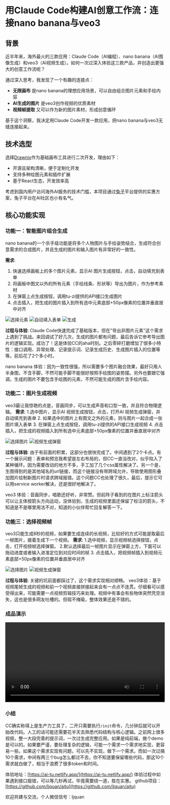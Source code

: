 # 用Claude Code构建AI创意工作流：连接nano banana与veo3

## 背景

近半年来，海外最火的三款应用：Claude Code（AI编程）、nano banana（AI图像生成）和veo3（AI视频生成）。如何一次过深入体验这三款产品，并创造出更强大的创意工作流呢？

通过深入思考，我发现了一个有趣的连接点：
- **无限画布** 是nano banana的理想应用场景，可以自由组合图片元素和手绘内容
- **AI生成的图片** 是veo3创作视频的优质素材 
- **视频帧提取** 又可以作为新的图片素材，形成创意循环

基于这个洞察，我决定用Claude Code开发一款应用，把nano banana与veo3无缝连接起来。

## 技术选型

选择[Drawnix](https://github.com/plait-board/drawnix)作为基础画布工具进行二次开发，理由如下：
- 开源且架构清晰，便于定制化开发
- 支持多种绘图元素和插件扩展
- 基于React生态，开发效率高

考虑到国内用户访问海外AI服务的技术门槛，本项目通过[兔子](https://tu-zi.com/)平台提供的实惠方案，兔子平台在AI社区也小有名气。

## 核心功能实现

### 功能一：智能图片组合生成
nano banana的一个杀手级功能是将多个人物图片与手绘姿势结合，生成符合创意需求的合成图片，并且生成的图片和输入图片有非常好的一致性。

**需求**:
1. 快速选择画板上的多个图片元素，显示AI 图片生成按钮，点击，自动填充到表单
2. 将画板中图文以外的所有元素（手绘线条、形状等）导出为图片，作为参考素材
3. 在弹窗上点生成按钮，调用tu-zi提供的API接口生成图片
4. 点击插入，把生成的图片插入到所有选中元素底部+50px像素的位置并垂直居中对齐

![选择元素](images/选择元素.png)
![自动填入表单](images/表单.png)
![生成](images/生成.png)

**过程与体验**:
Claude Code快速完成了基础版本，但在"导出非图片元素"这个需求上遇到了挑战。来回调试了好几次，生成的图片都有问题，最后告诉它参考导出图片的逻辑实现。成功了！这是体验CC的aha时刻。之后零碎打磨增加了很多小特性：接口调用、异常处理、记录提示词、记录生成历史、生成图片插入的位置等等。前后花了2个多小时。

nano banana 体验：因为一致性很强，所以需要多个图片融合效果，最好只用人半身图，不含手脚，不然可能手脚不能很好按照手绘图的姿势摆。另外也要跟它强调，生成的图片不要包含手绘图的元素，不然可能生成的图片含手绘内容。

### 功能二：图片生成视频
veo3最让我惊艳的点是，音画同步，可以生成声音和口型一致，并且符合物理逻辑。
**需求**: 
1.选中图片，显示AI 视频生成按钮，点击，打开AI 视频生成弹窗，并自动填充到表单
2. 如果选中的图片上有图文之外的元素，则与图片一起合成一张图片填入表单
3. 在弹窗上点生成按钮，调用tu-zi提供的API接口生成视频
4. 点击插入，把生成的视频插入到所有选中元素底部+50px像素的位置并垂直居中对齐

![选择图片](images/选择图片.png)
![视频生成弹窗](images/视频生成弹窗.png)

**过程与体验**:
由于有前面的积累，这部分也很快完成了。中间遇到了2个卡点。有一个展示问题：表单和预览我希望是左右布局的，但CC一直没改对，似乎陷入了某种循环。因为需要改动的地方不多，手工加了几个css属性解决了。另一个是，生图得到的是其他域名的url链接，而这个链接没有带跨域允许，导致使用图形叠加图片绘制新图片时请求跨域报错。这个问题CC也处理了很久，最后，提示它可以用service worker解决，还是很好地解决了。


veo3 体验：音画同步，唱歌还好听，非常赞。但前阵子看到的在图片上标注箭头可以让主体按箭头方向运动，没体验到，生成的视频里面还保留了标注的箭头，不知道是不是哪里用法不对，知道的小伙伴帮忙回复解答一下。

### 功能三：选择视频帧
veo3只能生成8秒的视频，如果要生成连续的长视频，比较好的方式可能是取最后一帧图片，接着生成下一个视频。
**需求**: 
1.选中视频，显示视频帧选择按钮，点击，打开视频帧选择弹窗。
2.默认选择最后一帧图片显示在弹窗上方，下面可以拖动进度或者输入进准定位到对应时间的帧
3. 点击插入，把视频帧插入到视频元素底部+50px像素的位置并垂直居中对齐

![选择图片](images/选择图片.png)
![视频生成弹窗](images/视频生成弹窗.png)

**过程与体验**:
关键的坑前面都踩过了，这个需求实现相对顺畅。
veo3体验：基于视频尾帧生成的视频和前一个视频直接拼接起来会有一点点不连贯。仔细看可以感受得出来，可能需要一点视频剪辑技巧来处理。视频中有事会有些物体突然凭空消失，这也是很多网友吐槽的。但瑕不掩瑜，整体效果还是不错的。



### 成品演示

<video width="100%" controls>
  <source src="images/成品.mp4" type="video/mp4">
  您的浏览器不支持视频播放，请<a href="images/成品.mp4">点击这里下载视频</a>观看。
</video>

### 小结
CC确实称得上是生产力工具了，二开只需要执行`/init`命令，几分钟后就可以开始改代码。人工的话可能还需要花半天去熟悉代码结构与核心逻辑。之前网上很多视频，整一大段完善的提示词，一次过生成完整应用。如果是纯前端，做个demo是可以的。如果要严谨，要处理复杂的逻辑，可能一个需求一个需求地实现，更容易一些。如果这个需求实现有问题，可以先不实现，做下一个需求。而如一次过搞10个需求，中间有两三个bug怎么都过不去，你不知道要保留哪些代码，那这10个需求就白做了，相当于浪费了很多token和时间。



体验地址：[https://ai-tu.netlify.app/](https://ai-tu.netlify.app/)
体验过程中如果遇到接口报错，可以等几秒再试，毕竟需要绕一道，胜在实惠。
github项目：[https://github.com/ljquan/aitu](https://github.com/ljquan/aitu)

欢迎共建与交流，个人微信信号：ljquan
